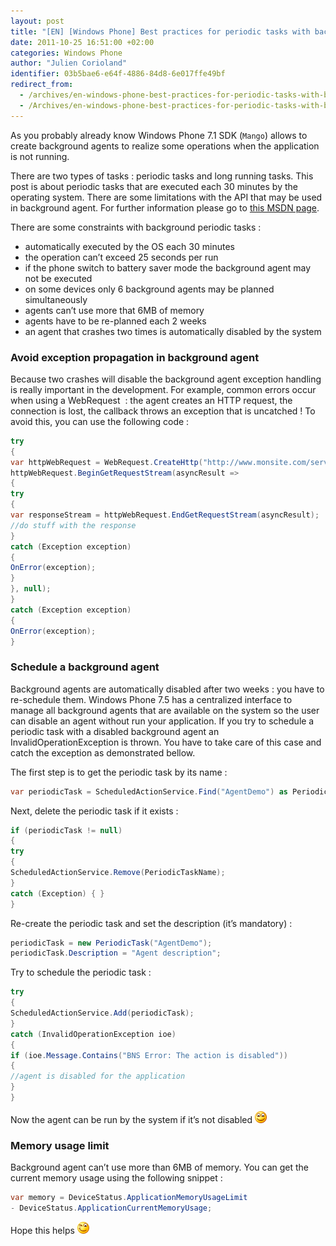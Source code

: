 ```yaml
---
layout: post
title: "[EN] [Windows Phone] Best practices for periodic tasks with background agents"
date: 2011-10-25 16:51:00 +02:00
categories: Windows Phone
author: "Julien Corioland"
identifier: 03b5bae6-e64f-4886-84d8-6e017ffe49bf
redirect_from:
  - /archives/en-windows-phone-best-practices-for-periodic-tasks-with-background-agents
  - /Archives/en-windows-phone-best-practices-for-periodic-tasks-with-background-agents
---
```


As you probably already know Windows Phone 7.1 SDK (`Mango`) allows to create background agents to realize some operations when the application is not running.

There are two types of tasks : periodic tasks and long running tasks. This post is about periodic tasks that are executed each 30 minutes by the operating system. There are some limitations with the API that may be used in background agent. For further information please go to [this MSDN page](http://msdn.microsoft.com/en-us/library/hh202962(v=VS.92).aspx).

There are some constraints with background periodic tasks :

- automatically executed by the OS each 30 minutes
- the operation can’t exceed 25 seconds per run
- if the phone switch to battery saver mode the background agent may not be executed
- on some devices only 6 background agents may be planned simultaneously
- agents can’t use more that 6MB of memory
- agents have to be re-planned each 2 weeks
- an agent that crashes two times is automatically disabled by the system

### Avoid exception propagation in background agent

Because two crashes will disable the background agent exception handling is really important in the development. For example, common errors occur when using a WebRequest  : the agent creates an HTTP request, the connection is lost, the callback throws an exception that is uncatched ! To avoid this, you can use the following code :

```csharp
try
{
var httpWebRequest = WebRequest.CreateHttp("http://www.monsite.com/service.aspx");
httpWebRequest.BeginGetRequestStream(asyncResult =>
{
try
{
var responseStream = httpWebRequest.EndGetRequestStream(asyncResult);
//do stuff with the response
}
catch (Exception exception)
{
OnError(exception);
}
}, null);
}
catch (Exception exception)
{
OnError(exception);
}
```

### Schedule a background agent

Background agents are automatically disabled after two weeks : you have to re-schedule them. Windows Phone 7.5 has a centralized interface to manage all background agents that are available on the system so the user can disable an agent without run your application. If you try to schedule a periodic task with a disabled background agent an InvalidOperationException is thrown. You have to take care of this case and catch the exception as demonstrated bellow.

The first step is to get the periodic task by its name :

```csharp
var periodicTask = ScheduledActionService.Find("AgentDemo") as PeriodicTask;
```

Next, delete the periodic task if it exists :

```csharp
if (periodicTask != null)
{
try
{
ScheduledActionService.Remove(PeriodicTaskName);
}
catch (Exception) { }
}
```

Re-create the periodic task and set the description (it’s mandatory) :

```csharp
periodicTask = new PeriodicTask("AgentDemo");
periodicTask.Description = "Agent description";
```

Try to schedule the periodic task :

```csharp
try
{
ScheduledActionService.Add(periodicTask);
}
catch (InvalidOperationException ioe)
{
if (ioe.Message.Contains("BNS Error: The action is disabled"))
{
//agent is disabled for the application
}
}
```

Now the agent can be run by the system if it’s not disabled ![image](/images/en-windows-phone-best-practices-for-periodic-tasks-with-background-agents/626937fa-5522-4b98-93d2-52c5f2ee46fb.jpg)

### Memory usage limit

Background agent can’t use more than 6MB of memory. You can get the current memory usage using the following snippet :

```csharp
var memory = DeviceStatus.ApplicationMemoryUsageLimit
- DeviceStatus.ApplicationCurrentMemoryUsage;
```

Hope this helps ![image](/images/en-windows-phone-best-practices-for-periodic-tasks-with-background-agents/c9223d9f-3ae2-4e26-8309-b0c68a43a80f.jpg)

